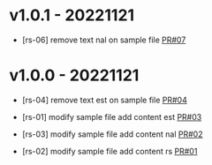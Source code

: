# v1.0.1 - 20221121
* [rs-06] remove text nal on sample file
[PR#07](https://github.com/rs-nhattt/git-practice-rebase/pull/7)

# v1.0.0 - 20221121

* [rs-04] remove text est on sample file
[PR#04](https://github.com/rs-nhattt/git-practice-rebase/pull/4)

* [rs-01] modify sample file add content est
[PR#03](https://github.com/rs-nhattt/git-practice-rebase/pull/3)

* [rs-03] modify sample file add content nal
[PR#02](https://github.com/rs-nhattt/git-practice-rebase/pull/2)

* [rs-02] modify sample file add content rs
[PR#01](https://github.com/rs-nhattt/git-practice-rebase/pull/1)